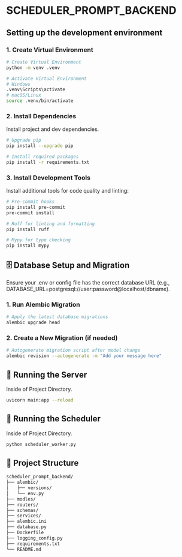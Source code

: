 # SCHEDULER_PROMPT_BACKEND

## Setting up the development environment

### 1. Create Virtual Environment

```bash
# Create Virtual Environment
python -m venv .venv

# Activate Virtual Environment
# Windows
.venv\Scripts\activate
# macOS/Linux
source .venv/bin/activate
```

### 2. Install Dependencies

Install project and dev dependencies.

```bash
# Upgrade pip
pip install --upgrade pip

# Install required packages
pip install -r requirements.txt
```

### 3. Install Development Tools

Install additional tools for code quality and linting:

```bash
# Pre-commit hooks
pip install pre-commit
pre-commit install

# Ruff for linting and formatting
pip install ruff

# Mypy for type checking
pip install mypy
```

## 🗄️ Database Setup and Migration

Ensure your .env or config file has the correct database URL (e.g., DATABASE_URL=postgresql://user:password@localhost/dbname).

### 1. Run Alembic Migration

```bash
# Apply the latest database migrations
alembic upgrade head
```

### 2. Create a New Migration (if needed)

```bash
# Autogenerate migration script after model change
alembic revision --autogenerate -m "Add your message here"
```

## 🚀 Running the Server

Inside of Project Directory.

```bash
uvicorn main:app --reload
```

## 🚀 Running the Scheduler

Inside of Project Directory.

```bash
python scheduler_worker.py

```

## 📁 Project Structure

```bash
scheduler_prompt_backend/
├── alembic/
│   ├── versions/
│   └── env.py
├── modles/
├── routers/
├── schemas/
├── services/
├── alembic.ini
├── database.py
├── Dockerfile
├── logging_config.py
├── requirements.txt
└── README.md

```
